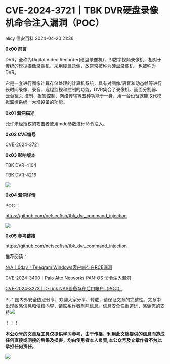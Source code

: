 #  CVE-2024-3721｜TBK DVR硬盘录像机命令注入漏洞（POC）   
alicy  信安百科   2024-04-20 21:36  
  
**0x00 前言**  
  
  
DVR，全称为Digital Video Recorder(硬盘录像机)，即数字视频录像机，相对于传统的模拟摄像录像机，采⽤硬盘录像，故常常被称为硬盘录像机，也被称为DVR。  
  
  
它是⼀套进⾏图像计算存储处理的计算机系统，具有对图像/语⾳和动态帧等进⾏⻓时间录像、录⾳、远程监视和控制的功能，DVR集合了录像机、画⾯分割器、云台镜头
控制、报警控制、⽹络传输等五种功能于⼀身，⽤⼀台设备就能取代模拟监控系统⼀⼤堆设备的功能。  
  
  
  
**0x01 漏洞描述**  
  
  
允许未经授权的攻击者使用mdc参数进行命令注入。  
  
  
  
**0x02 CVE编号**  
  
  
CVE-2024-3721  
  
  
  
**0x03 影响版本**  
  
  
TBK DVR-4104  
  
TBK DVR-4216  
  
  
![](https://mmbiz.qpic.cn/sz_mmbiz_png/Whm7t4Je6uq9F6DUycKAXAvR7WnUnM3vMfH5ib4HfJvlicIZKpE1P0SxyJn7EI2dG8VEOR5FIxXaiblDGSGJpS7Wg/640?wx_fmt=png&from=appmsg "")  
  
  
  
**0x04 漏洞详情**  
  
  
POC：  
  
https://github.com/netsecfish/tbk_dvr_command_injection  
  
  
![](https://mmbiz.qpic.cn/sz_mmbiz_png/Whm7t4Je6uq9F6DUycKAXAvR7WnUnM3vxhNGYrzZibamQRyuarTibK5hgu052sicQcE6ibcSZRk73DRv5Isd1HN8dA/640?wx_fmt=png&from=appmsg "")  
  
  
  
**0x05 参考链接**  
  
  
https://github.com/netsecfish/tbk_dvr_command_injection  
  
  
  
  
推荐阅读：  
  
  
[N/A｜0day！Telegram Windows客户端存在RCE漏洞](http://mp.weixin.qq.com/s?__biz=Mzg2ODcxMjYzMA==&mid=2247485198&idx=1&sn=9fb16ba413e9330ee9bb4e828efedc37&chksm=cea96ed7f9dee7c15f3355c7517dda33fe54560117e1269df38a5edd156ddbf31ebefbf07fb7&scene=21#wechat_redirect)  
  
  
  
[CVE-2024-3400｜Palo Alto Networks PAN-OS 命令注入漏洞](http://mp.weixin.qq.com/s?__biz=Mzg2ODcxMjYzMA==&mid=2247485179&idx=1&sn=484e7b82698441e1fb1d962c2c49e823&chksm=cea96f22f9dee6343278e915b81c8c64f5b982f2274788232e51906549b639316211cdd3f127&scene=21#wechat_redirect)  
  
  
  
[CVE-2024-3273｜D-Link NAS设备存在后门帐户（POC）](http://mp.weixin.qq.com/s?__biz=Mzg2ODcxMjYzMA==&mid=2247485142&idx=1&sn=01ba1dc2f2ccbc5d9711af4bd02beecc&chksm=cea96f0ff9dee6195b10afd3cff3c8db4655bb01d20f0577ce846b0302fdbac633bb1059b9df&scene=21#wechat_redirect)  
  
  
  
  
  
Ps：国内外安全热点分享，欢迎大家分享、转载，请保证文章的完整性。文章中出现敏感信息和侵权内容，请联系作者删除信息。信息安全任重道远，感谢您的支持![](https://mmbiz.qpic.cn/mmbiz_png/Whm7t4Je6urTIficI8UhQibwpYWx4ic7Bk40AJlXrgx3icofWCbd5cbJFheld132R8exvlHnicn0AUjHLmVok4wV9qA/640?wx_fmt=png&wxfrom=5&wx_lazy=1&wx_co=1 "")  
  
！！！  
  
  
**本公众号的文章及工具仅提供学习参考，由于传播、利用此文档提供的信息而造成任何直接或间接的后果及损害，均由使用者本人负责,本公众号及文章作者不为此承担任何责任。**  
  
![](https://mmbiz.qpic.cn/mmbiz_png/Whm7t4Je6uqQ24S6worK6npevNP8p1uPc9jQeMAib2iaibBnibOzFaIbD0KlvsEtUAmL3xdbJJnWk74Y1KfBcIazzw/640?wx_fmt=png "")  
  
  
